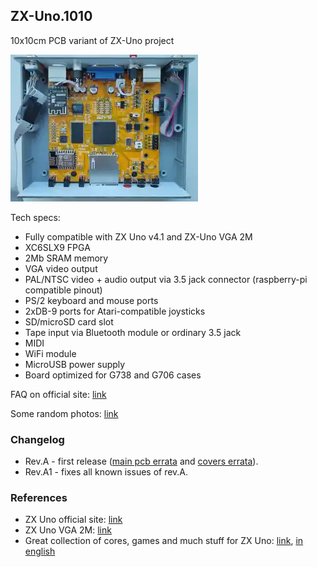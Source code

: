## ZX-Uno.1010
10x10cm PCB variant of ZX-Uno project

[![photo](images/revA.small.webp)](images/revA.webp?raw=true)

Tech specs:
- Fully compatible with ZX Uno v4.1 and ZX-Uno VGA 2M
- XC6SLX9 FPGA
- 2Mb SRAM memory
- VGA video output
- PAL/NTSC video + audio output via 3.5 jack connector (raspberry-pi compatible pinout)
- PS/2 keyboard and mouse ports
- 2xDB-9 ports for Atari-compatible joysticks
- SD/microSD card slot
- Tape input via Bluetooth module or ordinary 3.5 jack
- MIDI
- WiFi module
- MicroUSB power supply
- Board optimized for G738 and G706 cases

FAQ on official site: [link](https://uto.speccy.org/zxunofaq_en.html)

Some random photos: [link](https://cloud.err200.net/index.php/s/73TR85tYZkMm8Ax?path=%2Fzxuno1010)

### Changelog
* Rev.A - first release ([main pcb errata](pcb/rev.A/ERRATA.txt) and [covers errata](pcb_covers/rev.A/ERRATA.txt)).
* Rev.A1 - fixes all known issues of rev.A.

### References
* ZX Uno official site: [link](https://zxuno.speccy.org/index_e.shtml)
* ZX Uno VGA 2M: [link](https://github.com/ManuFerHi/ZXUNO_VGA_2M)
* Great collection of cores, games and much stuff for ZX Uno: [link](https://www.zxuno.com/forum/viewtopic.php?f=27&t=4142), [in english](https://www-zxuno-com.translate.goog/forum/viewtopic.php?f=27&t=4142&_x_tr_sl=es&_x_tr_tl=en)
